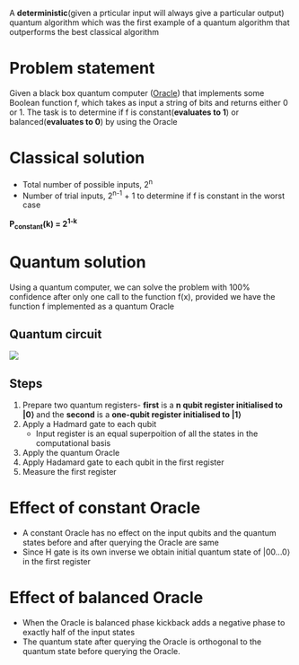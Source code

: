 A **deterministic**(given a prticular input will always give a particular output) quantum algorithm which was the first example of a quantum algorithm that outperforms the best classical algorithm

# Problem statement

Given a black box quantum computer ([Oracle](https://en.wikipedia.org/wiki/Oracle_machine)) that implements some Boolean function f, which takes as input a string of bits and returns either 0 or 1. The task is to determine if f is constant(**evaluates to 1**) or balanced(**evaluates to 0**) by using the Oracle

# Classical solution

* Total number of possible inputs, 2<sup>n</sup>
* Number of trial inputs, 2<sup>n-1</sup> + 1 to determine if f is constant in the worst case

**P<sub>constant</sub>(k) = 2<sup>1-k</sup>**

# Quantum solution

Using a quantum computer, we can solve the problem with 100% confidence after only one call to the function f(x), provided we have the function f implemented as a quantum Oracle

## Quantum circuit

![](https://qiskit.org/textbook/ch-algorithms/images/deutsch_steps.png)

## Steps

1. Prepare two quantum registers- **first** is a **n qubit register initialised to |0⟩** and the **second** is a **one-qubit register initialised to |1⟩**
2. Apply a Hadmard gate to each qubit
    * Input register is an equal superpoition of all the states in the computational basis
3. Apply the quantum Oracle
4. Apply Hadamard gate to each qubit in the first register
5. Measure the first register

# Effect of constant Oracle

* A constant Oracle has no effect on the input qubits and the quantum states before and after querying the Oracle are same
* Since H gate is its own inverse we obtain initial quantum state of |00...0⟩ in the first register

# Effect of balanced Oracle

* When the Oracle is balanced phase kickback adds a negative phase to exactly half of the input states
* The quantum state after querying the Oracle is orthogonal to the quantum state before querying the Oracle.

